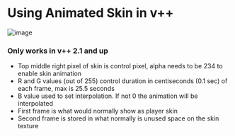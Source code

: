 # Using Animated Skin in v++

![image](https://user-images.githubusercontent.com/16228717/144769111-1c8a8a03-cba8-4181-90c2-124b877780e5.png)

### Only works in v++ 2.1 and up
- Top middle right pixel of skin is control pixel, alpha needs to be 234 to enable skin animation
- R and G values (out of 255) control duration in centiseconds (0.1 sec) of each frame, max is 25.5 seconds
- B value used to set interpolation. If not 0 the animation will be interpolated
- First frame is what would normally show as player skin
- Second frame is stored in what normally is unused space on the skin texture

